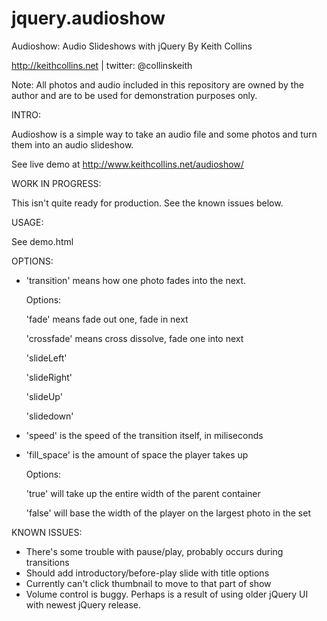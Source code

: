 jquery.audioshow
================

Audioshow: Audio Slideshows with jQuery By Keith Collins

http://keithcollins.net | twitter: @collinskeith

Note: All photos and audio included in this repository are owned by the author and 
are to be used for demonstration purposes only.

INTRO:

Audioshow is a simple way to take an audio file and some photos and turn them into an audio slideshow. 

See live demo at http://www.keithcollins.net/audioshow/

WORK IN PROGRESS:

This isn't quite ready for production. See the known issues below.

USAGE:

See demo.html

OPTIONS:

- 'transition' means how one photo fades into the next.

  Options:
  
    'fade' means fade out one, fade in next
    
    'crossfade' means cross dissolve, fade one into next
    
    'slideLeft'
    
    'slideRight'
    
    'slideUp'
    
    'slidedown'
    

- 'speed' is the speed of the transition itself, in miliseconds 


- 'fill_space' is the amount of space the player takes up

  Options:
  
    'true' will take up the entire width of the parent container
    
    'false' will base the width of the player on the largest photo in the set
    

KNOWN ISSUES:

- There's some trouble with pause/play, probably occurs during
transitions
- Should add introductory/before-play slide with title options
- Currently can't click thumbnail to move to that part of show
- Volume control is buggy. Perhaps is a result of using older jQuery UI
with newest jQuery release.
